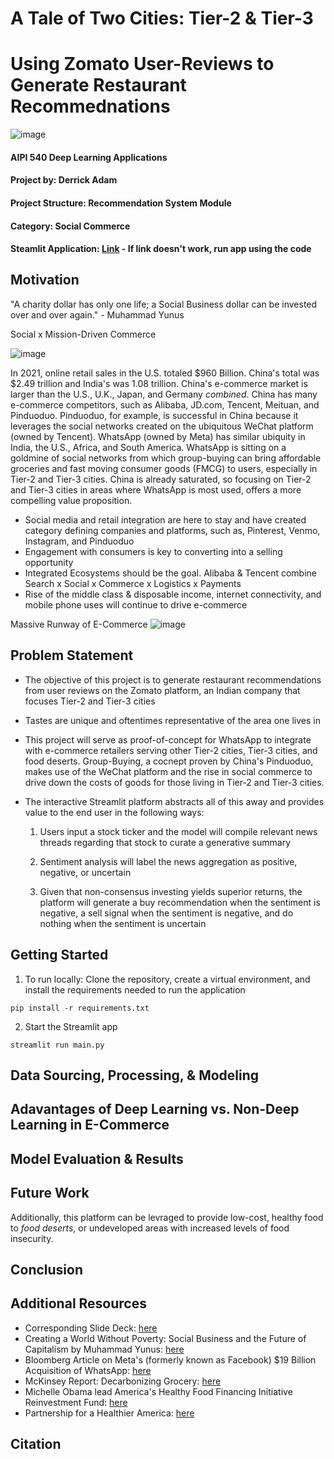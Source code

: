 # A Tale of Two Cities: Tier-2 & Tier-3
# Using Zomato User-Reviews to Generate Restaurant Recommednations 
![image](https://user-images.githubusercontent.com/78511177/182169566-c93f872b-daa2-469c-9f91-8e5c6c795308.png)


#### AIPI 540 Deep Learning Applications
#### Project by: Derrick Adam
#### Project Structure: Recommendation System Module
#### Category: Social Commerce
#### Steamlit Application: [Link](http://localhost:8501/) - If link doesn't work, run app using the code

Motivation
----------
"A charity dollar has only one life; a Social Business dollar can be invested over and over again." - Muhammad Yunus

Social x Mission-Driven Commerce


![image](https://user-images.githubusercontent.com/78511177/182501979-476cec75-e8a9-4d6d-8f70-99d6f74322f9.png)


In 2021, online retail sales in the U.S. totaled $960 Billion. China's total was $2.49 trillion and India's was 1.08 trillion. China's e-commerce market is larger than the U.S., U.K., Japan, and Germany *combined*. China has many e-commerce competitors, such as Alibaba, JD.com, Tencent, Meituan, and Pinduoduo.  Pinduoduo, for example, is successful in China because it leverages the social networks created on the ubiquitous WeChat platform (owned by Tencent). WhatsApp (owned by Meta) has similar ubiquity in India, the U.S., Africa, and South America. WhatsApp is sitting on a goldmine of social networks from which group-buying can bring affordable groceries and fast moving consumer goods (FMCG) to users, especially in Tier-2 and Tier-3 cities. China is  already saturated, so focusing on Tier-2 and Tier-3 cities in areas where WhatsApp is most used, offers a more compelling value proposition. 
<br>
* Social media and retail integration are here to stay and have created category defining companies and platforms, such as, Pinterest, Venmo, Instagram, and Pinduoduo 
* Engagement with consumers is key to converting into a selling opportunity
* Integrated Ecosystems should be the goal. Alibaba & Tencent combine Search x Social x Commerce x Logistics x Payments
* Rise of the middle class & disposable income, internet connectivity, and mobile phone uses will continue to drive e-commerce

Massive Runway of E-Commerce
![image](https://user-images.githubusercontent.com/78511177/182518312-4b3746fe-5431-4192-8d05-7791e5912414.png)


Problem Statement
-----------------
* The objective of this project is to generate restaurant recommendations from user reviews on the Zomato platform, an Indian company that focuses Tier-2 and Tier-3 cities
* Tastes are unique and oftentimes representative of the area one lives in
* This project will serve as proof-of-concept for  WhatsApp to integrate with e-commerce retailers serving other Tier-2 cities, Tier-3 cities, and food deserts. Group-Buying, a cocnept proven by China's Pinduoduo, makes use of the WeChat platform and the rise in social commerce to drive down the costs of goods for those living in Tier-2 and Tier-3 cities. 
* The interactive Streamlit platform abstracts all of this away and provides value to the end user in the following ways: 

    1) Users input a stock ticker and the model will compile relevant news threads regarding that stock to curate a generative summary

    2) Sentiment analysis will label the news aggregation as positive, negative, or uncertain

    3) Given that non-consensus investing yields superior returns, the platform will generate a buy recommendation when the sentiment is negative, a sell signal when the sentiment is negative, and do nothing when the sentiment is uncertain




Getting Started
---------------
1. To run locally: Clone the repository, create a virtual environment, and install the requirements needed to run the application
```
pip install -r requirements.txt
```
2. Start the Streamlit app
```
streamlit run main.py
```
Data Sourcing, Processing, & Modeling
-------------------------------------

Adavantages of Deep Learning vs. Non-Deep Learning in E-Commerce
---------------

Model Evaluation & Results
----------------------------

Future Work
------------
Additionally, this platform can be levraged to provide low-cost, healthy food to *food deserts*, or undeveloped areas with increased levels of food insecurity. 

Conclusion
----------

Additional Resources
--------------------
* Corresponding Slide Deck: [here](https://prodduke-my.sharepoint.com/:p:/g/personal/da204_duke_edu/EScIg4CKoqJOqLhn_NIefk8Bj4aZ5zOENWZVOYkwIkT7zg?e=WjJlps)
* Creating a World Without Poverty: Social Business and the Future of Capitalism by Muhammad Yunus: [here](https://www.amazon.com/Creating-World-Without-Poverty-Capitalism/dp/1586486675/ref=sr_1_1?crid=2M36RNX09TRDJ&keywords=Creating+a+World+Without+Poverty%3A+Social+Business+and+the+Future+of+Capitalism+by+Muhammad+Yunus&qid=1659367467&sprefix=creating+a+world+without+poverty+social+business+and+the+future+of+capitalism+by+muhammad+yunus%2Caps%2C147&sr=8-1)
* Bloomberg Article on Meta's (formerly known as Facebook) $19 Billion Acquisition of WhatsApp: [here](https://www.bloomberg.com/opinion/articles/2022-07-25/zuckerberg-s-bet-on-whatsapp-might-not-pay-off)
* McKinsey Report: Decarbonizing Grocery: [here](https://www.mckinsey.com/industries/retail/our-insights/decarbonizing-grocery)
* Michelle Obama lead America's Healthy Food Financing Initiative Reinvestment Fund: [here](https://www.investinginfood.com/)
* Partnership for a Healthier America: [here](https://www.ahealthieramerica.org/)

Citation
--------
